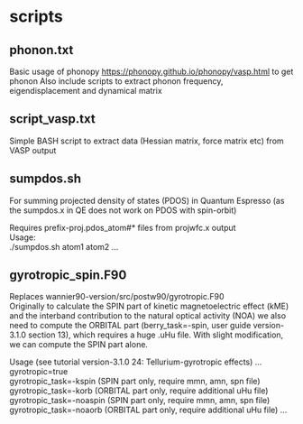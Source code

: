 # scripts

## phonon.txt
Basic usage of phonopy https://phonopy.github.io/phonopy/vasp.html to get phonon
Also include scripts to extract phonon frequency, eigendisplacement and dynamical matrix

## script_vasp.txt
Simple BASH script to extract data (Hessian matrix, force matrix etc) from VASP output

## sumpdos.sh 
For summing projected density of states (PDOS) in Quantum Espresso (as the sumpdos.x in QE does not work on PDOS with spin-orbit)

Requires prefix-proj.pdos_atom#* files from projwfc.x output  
Usage:  
./sumpdos.sh atom1 atom2 ...

## gyrotropic_spin.F90 
Replaces wannier90-version/src/postw90/gyrotropic.F90  
Originally to calculate the SPIN part of kinetic magnetoelectric effect (kME) and the interband contribution to the natural optical
activity (NOA) we also need to compute the ORBITAL part (berry_task=-spin, user guide version-3.1.0 section 13), which requires a huge .uHu file. With slight modification, we can compute the SPIN part alone.  

Usage (see tutorial version-3.1.0 24: Tellurium-gyrotropic effects)
...
gyrotropic=true  
gyrotropic_task=-kspin (SPIN part only, require mmn, amn, spn file)  
gyrotropic_task=-korb (ORBITAL part only, require additional uHu file)  
gyrotropic_task=-noaspin (SPIN part only, require mmn, amn, spn file)  
gyrotropic_task=-noaorb (ORBITAL part only, require additional uHu file)
...
